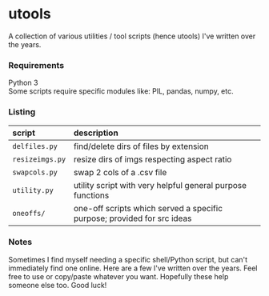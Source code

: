 # utools

A collection of various utilities / tool scripts (hence utools) I've written over the years.

### Requirements

Python 3  
Some scripts require specific modules like: PIL, pandas, numpy, etc.  

### Listing

| script          | description |
| :---            | :--- |
| `delfiles.py`   | find/delete dirs of files by extension |
| `resizeimgs.py` | resize dirs of imgs respecting aspect ratio |
| `swapcols.py`   | swap 2 cols of a .csv file |
| `utility.py`    | utility script with very helpful general purpose functions |
| `oneoffs/`      | one-off scripts which served a specific purpose; provided for src ideas |   

### Notes

Sometimes I find myself needing a specific shell/Python script, but can't immediately find one online. Here are a few I've written over the years. Feel free to use or copy/paste whatever you want. Hopefully these help someone else too. Good luck! 
